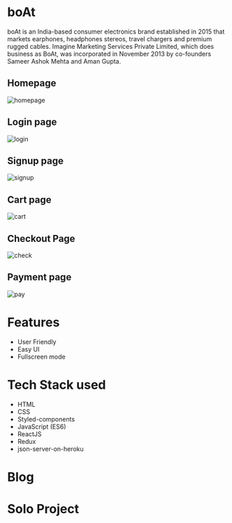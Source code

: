 # boAt
boAt is an India-based consumer electronics brand established in 2015 that markets earphones, headphones stereos, travel chargers and premium rugged cables. Imagine Marketing Services Private Limited, which does business as BoAt, was incorporated in November 2013 by co-founders Sameer Ashok Mehta and Aman Gupta.

## Homepage
![homepage](https://user-images.githubusercontent.com/74173626/174441894-3f5d0e73-5f1d-43d8-889b-8b97a32e1774.png)

## Login page
![login](https://user-images.githubusercontent.com/74173626/174441927-b5cfad22-af4f-4044-982c-5ee04d18cb19.png)

## Signup page
![signup](https://user-images.githubusercontent.com/74173626/174441954-4fbabed7-e3c0-46f0-829e-ddb17373a5a9.png)

## Cart page
![cart](https://user-images.githubusercontent.com/74173626/174441992-d4a19476-1b05-4acd-a41c-6753febccec6.png)

## Checkout Page
![check](https://user-images.githubusercontent.com/74173626/174442018-3697b9e0-a1f7-42ce-82b5-abe3aa9805ab.png)

## Payment page
![pay](https://user-images.githubusercontent.com/74173626/174442032-c68742cf-10bc-4e04-9ba3-aed4e29c6590.png)

# Features

- User Friendly
- Easy UI
- Fullscreen mode


# Tech Stack used

- HTML
- CSS
- Styled-components
- JavaScript (ES6)
- ReactJS
- Redux
- json-server-on-heroku


# Blog

# Solo Project
